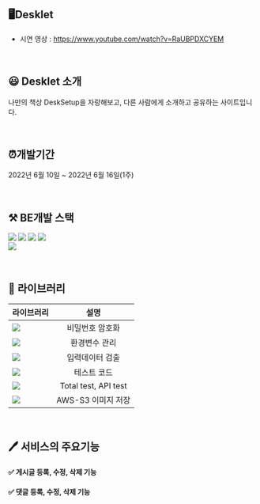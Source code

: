 ## 🖥Desklet
- 시연 영상 : https://www.youtube.com/watch?v=RaUBPDXCYEM

<br>

## 😃 Desklet 소개
나만의 책상 DeskSetup을 자랑해보고, 다른 사람에게 소개하고 공유하는 사이트입니다.

<br>

## ⏰개발기간
2022년 6월 10일 ~ 2022년 6월 16일(1주)

<br>

## ⚒️ BE개발 스택

![](https://img.shields.io/badge/node.js-339933?style=for-the-badge&logo=Node.js&logoColor=white)
![](https://img.shields.io/badge/express-000000?style=for-the-badge&logo=express&logoColor=white)
![](https://img.shields.io/badge/javascript-F7DF1E?style=for-the-badge&logo=javascript&logoColor=black)
![](https://img.shields.io/badge/amazonaws-232F3E?style=for-the-badge&logo=amazonaws&logoColor=white)\
<img src="https://img.shields.io/badge/mongoDB-47A248?style=for-the-badge&logo=MongoDB&logoColor=white">

<br>

## 📖 라이브러리

라이브러리 | 설명
---|:---:
<img src='https://img.shields.io/badge/bcrypt-5.0.1-lightgrey'> | 비밀번호 암호화
<img src='https://img.shields.io/badge/dotenv-16.0.1-lightgrey'>  | 환경변수 관리
<img src='https://img.shields.io/badge/joi-17.6.0-lightgrey'>  | 입력데이터 검출
<img src='https://img.shields.io/badge/jest-28.1.1-lightgrey'>  | 테스트 코드
<img src='https://img.shields.io/badge/supertest-6.2.3-lightgrey'>  | Total test, API test
<img src='https://img.shields.io/badge/multer--s3-2.10.0-lightgrey'>  | AWS-S3 이미지 저장



<br>

## 🖊 서비스의 주요기능

#### ✅ **게시글 등록, 수정, 삭제 기능**
#### ✅ **댓글 등록, 수정, 삭제 기능**


